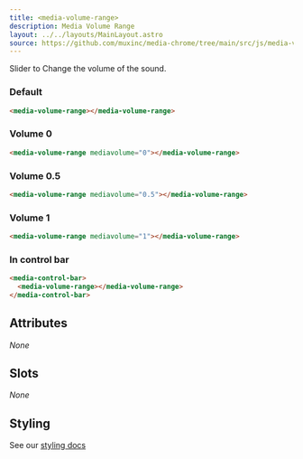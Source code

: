 ```yaml
---
title: <media-volume-range>
description: Media Volume Range
layout: ../../layouts/MainLayout.astro
source: https://github.com/muxinc/media-chrome/tree/main/src/js/media-volume-range.js
---
```


Slider to Change the volume of the sound.

<h3>Default</h3>

<media-volume-range></media-volume-range>

```html
<media-volume-range></media-volume-range>
```

<h3>Volume 0</h3>
<media-volume-range mediavolume="0"></media-volume-range>

```html
<media-volume-range mediavolume="0"></media-volume-range>
```

<h3>Volume 0.5</h3>
<media-volume-range mediavolume="0.5"></media-volume-range>

```html
<media-volume-range mediavolume="0.5"></media-volume-range>
```

<h3>Volume 1</h3>
<media-volume-range mediavolume="1"></media-volume-range>

```html
<media-volume-range mediavolume="1"></media-volume-range>
```

<h3>In control bar</h3>
<media-control-bar>
  <media-volume-range></media-volume-range>
</media-control-bar>

```html
<media-control-bar>
  <media-volume-range></media-volume-range>
</media-control-bar>
```

## Attributes

_None_

## Slots

_None_

## Styling

See our [styling docs](./styling#Ranges)
